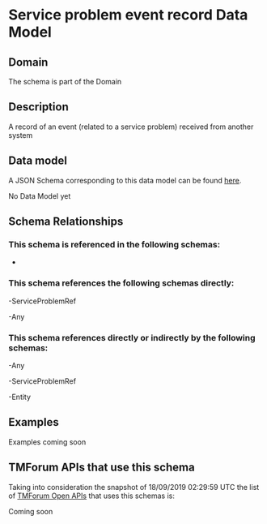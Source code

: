 # Service problem event record Data Model

## Domain

The  schema is part of the  Domain

## Description

A record of an event (related to a service problem) received from another system

## Data model

A JSON Schema corresponding to this data model can be found
[here](https://github.com/tmforum-rand/schemas/blob/master/Service/ServiceProblemEventRecord.schema.json).

No Data Model yet

## Schema Relationships

### This schema is referenced in the following schemas:

-

### This schema references the following schemas directly:

-ServiceProblemRef

-Any

### This schema references directly or indirectly by the following schemas:

-Any

-ServiceProblemRef

-Entity



## Examples

Examples coming soon

## TMForum APIs that use this schema

Taking into consideration the snapshot of 18/09/2019 02:29:59 UTC the list of [TMForum Open APIs](https://www.tmforum.org/open-apis/) that uses this schemas is:

Coming soon